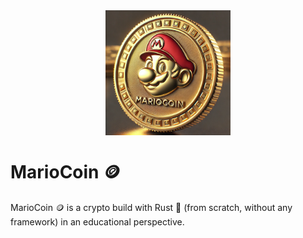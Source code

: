 <img src="./mariocoin.webp" alt="MarioCoin" width="200" style="display: block; margin: auto;" />

<h1>MarioCoin 🪙</h1>

MarioCoin 🪙 is a crypto build with Rust 🦀 (from scratch, without any framework) in an educational perspective.